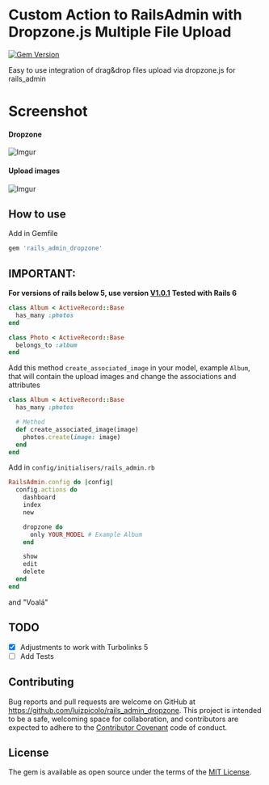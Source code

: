 # Custom Action to RailsAdmin with Dropzone.js Multiple File Upload

[![Gem Version](https://badge.fury.io/rb/rails_admin_dropzone.svg)](https://badge.fury.io/rb/rails_admin_dropzone)

Easy to use integration of drag&amp;drop files upload via dropzone.js for rails_admin

# Screenshot

#### Dropzone
![Imgur](http://i.imgur.com/PbfSMqy.png)

#### Upload images
![Imgur](http://i.imgur.com/GiVG0YX.png)

## How to use

Add in Gemfile

```ruby
gem 'rails_admin_dropzone'
```

## IMPORTANT:

**For versions of rails below 5, use version [V1.0.1](https://github.com/luizpicolo/rails_admin_dropzone/releases/tag/V.1.0.1)**
**Tested with Rails 6**

```ruby
class Album < ActiveRecord::Base
  has_many :photos
end

class Photo < ActiveRecord::Base
  belongs_to :album
end
```

Add this method `create_associated_image` in your model, example `Album`, that will contain the upload images and change the associations and attributes

```ruby
class Album < ActiveRecord::Base
  has_many :photos

  # Method
  def create_associated_image(image)
    photos.create(image: image)
  end
end
```

Add in `config/initialisers/rails_admin.rb`

```ruby
RailsAdmin.config do |config|
  config.actions do
    dashboard
    index
    new

    dropzone do
      only YOUR_MODEL # Example Album
    end

    show
    edit
    delete
  end
end
```
and "Voalá"  

## TODO

- [x] Adjustments to work with Turbolinks 5
- [ ] Add Tests

## Contributing

Bug reports and pull requests are welcome on GitHub at https://github.com/luizpicolo/rails_admin_dropzone. This project is intended to be a safe, welcoming space for collaboration, and contributors are expected to adhere to the [Contributor Covenant](http://contributor-covenant.org) code of conduct.

## License

The gem is available as open source under the terms of the [MIT License](http://opensource.org/licenses/MIT).
